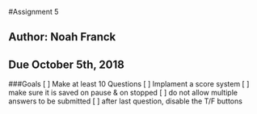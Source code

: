 #Assignment 5
## Author: Noah Franck
## Due October 5th, 2018
###Goals
[ ] Make at least 10 Questions
[ ] Implament a score system
	[ ] make sure it is saved on pause & on stopped
	[ ] do not allow multiple answers to be submitted
[ ] after last question, disable the T/F buttons 

